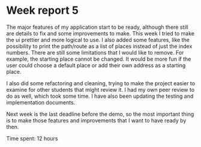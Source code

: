 # Week report 5

The major features of my application start to be ready, although there still are details to fix and some improvements to make.
This week I tried to make the ui prettier and more logical to use. I also added some features, like the possibility to print 
the path/route as a list of places instead of just the index numbers. There are still some limitations that I would like to 
remove. For example, the starting place cannot be changed. It would be more fun if the user could choose a default place or 
add their own address as a starting place.

I also did some refactoring and cleaning, trying to make the project easier to examine for other students that might review it. 
I had my own peer review to do as well, which took some time. I have also been updating the testing and implementation documents. 

Next week is the last deadline before the demo, so the most important thing is to make those features and improvements that I want 
to have ready by then. 

Time spent: 12 hours
